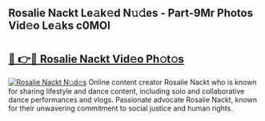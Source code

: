 ## Rosalie Nackt Le𝚊k𝚎d N𝚞𝚍es - Part-9Mr Photos Vid𝚎o Le𝚊ks c0MOI

# <h2><a href="http://fb7cy6.evod.top/?m=Rosalie+Nackt">🔗 👉🔴 Rosalie Nackt Vid𝚎o Ph𝚘t𝚘s</a></h2>

[![Rosalie Nackt N𝚞d𝚎s](https://i.imgur.com/8V9OHl7.gif)](http://fb7cy6.evod.top/?m=Rosalie+Nackt)
Online content creator Rosalie Nackt who is known for sharing lifestyle and dance content, including solo and collaborative dance performances and vlogs. Passionate advocate Rosalie Nackt, known for their unwavering commitment to social justice and human rights. 
